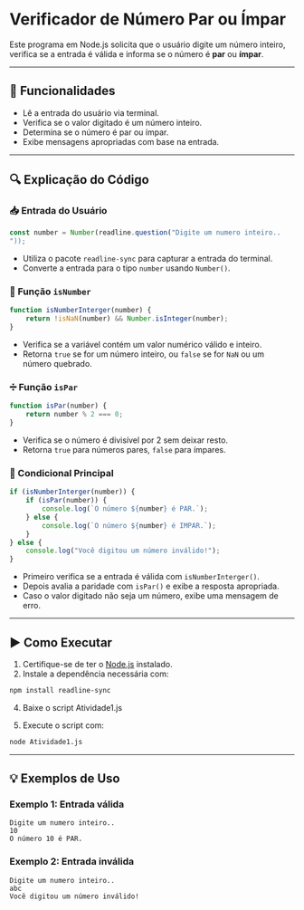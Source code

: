 # Verificador de Número Par ou Ímpar

Este programa em Node.js solicita que o usuário digite um número inteiro, verifica se a entrada é válida e informa se o número é **par** ou **ímpar**.

---

## 🧩 Funcionalidades

- Lê a entrada do usuário via terminal.
- Verifica se o valor digitado é um número inteiro.
- Determina se o número é par ou ímpar.
- Exibe mensagens apropriadas com base na entrada.

---

## 🔍 Explicação do Código

### 📥 Entrada do Usuário

```js
const number = Number(readline.question("Digite um numero inteiro..
"));
```

- Utiliza o pacote `readline-sync` para capturar a entrada do terminal.
- Converte a entrada para o tipo `number` usando `Number()`.

### 🧪 Função `isNumber`

```js
function isNumberInterger(number) {
    return !isNaN(number) && Number.isInteger(number);
}
```

- Verifica se a variável contém um valor numérico válido e inteiro.
- Retorna `true` se for um número inteiro, ou `false` se for `NaN` ou um número quebrado.

### ➗ Função `isPar`

```js
function isPar(number) {
    return number % 2 === 0;
}
```

- Verifica se o número é divisível por 2 sem deixar resto.
- Retorna `true` para números pares, `false` para ímpares.

### 🔁 Condicional Principal

```js
if (isNumberInterger(number)) {
    if (isPar(number)) {
        console.log(`O número ${number} é PAR.`);
    } else {
        console.log(`O número ${number} é IMPAR.`);
    }
} else {
    console.log("Você digitou um número inválido!");
}
```

- Primeiro verifica se a entrada é válida com `isNumberInterger()`.
- Depois avalia a paridade com `isPar()` e exibe a resposta apropriada.
- Caso o valor digitado não seja um número, exibe uma mensagem de erro.

---

## ▶️ Como Executar

1. Certifique-se de ter o [Node.js](https://nodejs.org/) instalado.
2. Instale a dependência necessária com:

```bash
npm install readline-sync
```

4. Baixe o script Atividade1.js

3. Execute o script com:

```bash
node Atividade1.js
```

---

## 💡 Exemplos de Uso

### Exemplo 1: Entrada válida

```
Digite um numero inteiro..
10
O número 10 é PAR.
```

### Exemplo 2: Entrada inválida

```
Digite um numero inteiro..
abc
Você digitou um número inválido!
```

